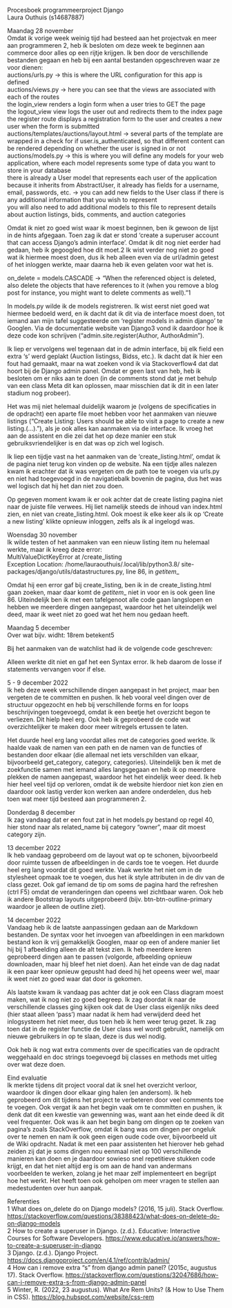 Procesboek programmeerproject Django  
Laura Outhuis (s14687887)  

Maandag 28 november  
Omdat ik vorige week weinig tijd had besteed aan het projectvak en meer aan programmeren 2, heb ik besloten om deze week te beginnen aan commerce door alles op een rijtje krijgen. Ik ben door de verschillende bestanden gegaan en heb bij een aantal bestanden opgeschreven waar ze voor dienen:  
auctions/urls.py → this is where the URL configuration for this app is defined  
auctions/views.py → here you can see that the views are associated with each of the routes  
the login_view renders a login form when a user tries to GET the page  
the logout_view view logs the user out and redirects them to the index page  
the register route displays a registration form to the user and creates a new user when the form is submitted  
auctions/templates/auctions/layout.html → several parts of the template are wrapped in a check for if user.is_authenticated, so that different content can be rendered depending on whether the user is signed in or not  
auctions/models.py → this is where you will define any models for your web application, where each model represents some type of data you want to store in your database   
there is already a User model that represents each user of the application   
because it inherits from AbstractUser, it already has fields for a username, email, passwords, etc. → you can add new fields to the User class if there is any additional information that you wish to represent  
you will also need to add additional models to this file to represent details about auction listings, bids, comments, and auction categories  

Omdat ik niet zo goed wist waar ik moest beginnen, ben ik gewoon de lijst in de hints afgegaan. Toen zag ik dat er stond ‘create a superuser account that can access Django’s admin interface’. Omdat ik dit nog niet eerder had gedaan, heb ik gegoogled hoe dit moet.2 Ik wist verder nog niet zo goed wat ik hiermee moest doen, dus ik heb alleen even via de url/admin getest of het inloggen werkte, maar daarna heb ik even gelaten voor wat het is.  

on_delete = models.CASCADE → “When the referenced object is deleted, also delete the objects that have references to it (when you remove a blog post for instance, you might want to delete comments as well).”1  

In models.py wilde ik de models registreren. Ik wist eerst niet goed wat hiermee bedoeld werd, en ik dacht dat ik dit via de interface moest doen, tot iemand aan mijn tafel suggesteerde om ‘register models in admin django’ te Googlen. Via de documentatie website van Django3 vond ik daardoor hoe ik deze code kon schrijven (“admin.site.register(Author, AuthorAdmin”).   

Ik liep er vervolgens wel tegenaan dat in de admin interface, bij elk field een extra ‘s’ werd geplakt (Auction listingss, Bidss, etc.). Ik dacht dat ik hier een fout had gemaakt, maar na wat zoeken vond ik via Stackoverflow4 dat dat hoort bij de Django admin panel. Omdat er geen last van heb, heb ik besloten om er niks aan te doen (in de comments stond dat je met behulp van een class Meta dit kan oplossen, maar misschien dat ik dit in een later stadium nog probeer).  

Het was mij niet helemaal duidelijk waarom je (volgens de specificaties in de opdracht) een aparte file moet hebben voor het aanmaken van nieuwe listings (“Create Listing: Users should be able to visit a page to create a new listing.(...).”), als je ook alles kan aanmaken via de interface. Ik vroeg het aan de assistent en die zei dat het op deze manier een stuk gebruiksvriendelijker is en dat was op zich wel logisch.  

Ik liep een tijdje vast na het aanmaken van de ‘create_listing.html’, omdat ik de pagina niet terug kon vinden op de website. Na een tijdje alles nalezen kwam ik erachter dat ik was vergeten om de path toe te voegen via urls.py en niet had toegevoegd in de navigatiebalk bovenin de pagina, dus het was wel logisch dat hij het dan niet zou doen.  

Op gegeven moment kwam ik er ook achter dat de create listing pagina niet naar de juiste file verwees. Hij liet namelijk steeds de inhoud van index.html zien, en niet van create_listing.html. Ook moest ik elke keer als ik op ‘Create a new listing’ klikte opnieuw inloggen, zelfs als ik al ingelogd was.  

Woensdag 30 november  
Ik wilde testen of het aanmaken van een nieuw listing item nu helemaal werkte, maar ik kreeg deze error:  
MultiValueDictKeyError at /create_listing  
Exception Location: /home/lauraouthuis/.local/lib/python3.8/ site-packages/django/utils/datastructures.py, line 86, in _getitem__
  
Omdat hij een error gaf bij create_listing, ben ik in de create_listing.html gaan zoeken, maar daar komt de _getitem__ niet in voor en is ook geen line 86. Uiteindelijk ben ik met een tafelgenoot alle code gaan langslopen en hebben we meerdere dingen aangepast, waardoor het het uiteindelijk wel deed, maar ik weet niet zo goed wat het hem nou gedaan heeft.  
  
Maandag 5 december  
Over wat bijv. widht: 18rem betekent5  

Bij het aanmaken van de watchlist had ik de volgende code geschreven:  




Alleen werkte dit niet en gaf het een Syntax error. Ik heb daarom de losse if statements vervangen voor if else.  

5 - 9 december 2022  
Ik heb deze week verschillende dingen aangepast in het project, maar ben vergeten de te committen en pushen. Ik heb vooral veel dingen over de structuur opgezocht en heb bij verschillende forms en for loops beschrijvingen toegevoegd, omdat ik een beetje het overzicht begon te verliezen. Dit hielp heel erg. Ook heb ik geprobeerd de code wat overzichtelijker te maken door meer witregels ertussen te laten.  

Het duurde heel erg lang voordat alles met de categories goed werkte. Ik haalde vaak de namen van een path en de namen van de functies of bestanden door elkaar (die allemaal net iets verschilden van elkaar, bijvoorbeeld get_category, category, categories). Uiteindelijk ben ik met de zoekfunctie samen met iemand alles langsgegaan en heb ik op meerdere plekken de namen aangepast, waardoor het het eindelijk weer deed. Ik heb hier heel veel tijd op verloren, omdat ik de website hierdoor niet kon zien en daardoor ook lastig verder kon werken aan andere onderdelen, dus heb toen wat meer tijd besteed aan programmeren 2.  

Donderdag 8 december  
Ik zag vandaag dat er een fout zat in het models.py bestand op regel 40, hier stond naar als related_name bij category “owner”, maar dit moest category zijn.  
  
13 december 2022  
Ik heb vandaag geprobeerd om de layout wat op te schonen, bijvoorbeeld door ruimte tussen de afbeeldingen in de cards toe te voegen. Het duurde heel erg lang voordat dit goed werkte. Vaak werkte het niet om in de stylesheet opmaak toe te voegen, dus het ik style attributen in de div van de class gezet. Ook gaf iemand de tip om soms de pagina hard the refreshen (ctrl F5) omdat de veranderingen dan opeens wel zichtbaar waren. Ook heb ik andere Bootstrap layouts uitgeprobeerd (bijv. btn-btn-outline-primary waardoor je alleen de outline ziet).  
  
14 december 2022  
Vandaag heb ik de laatste aanpassingen gedaan aan de Markdown bestanden. De syntax voor het invoegen van afbeeldingen in een markdown bestand kon ik vrij gemakkelijk Googlen, maar op een of andere manier liet hij bij 1 afbeelding alleen de alt tekst zien. Ik heb meerdere keren geprobeerd dingen aan te passen (volgorde, afbeelding opnieuw downloaden, maar hij bleef het niet doen). Aan het einde van de dag nadat ik een paar keer opnieuw gepusht had deed hij het opeens weer wel, maar ik weet niet zo goed waar dat door is gekomen.  
  
Als laatste kwam ik vandaag pas achter dat je ook een Class diagram moest maken, wat ik nog niet zo goed begreep. Ik zag doordat ik naar de verschillende classes ging kijken ook dat de User class eigenlijk niks deed (hier staat alleen ‘pass’) maar nadat ik hem had verwijderd deed het inlogsysteem het niet meer, dus toen heb ik hem weer terug gezet. Ik zag toen dat in de register functie de User class wel wordt gebruikt, namelijk om nieuwe gebruikers in op te slaan, deze is dus wel nodig.  
  
Ook heb ik nog wat extra comments over de specificaties van de opdracht weggehaald en doc strings toegevoegd bij classes en methods met uitleg over wat deze doen.  
  
Eind evaluatie  
Ik merkte tijdens dit project vooral dat ik snel het overzicht verloor, waardoor ik dingen door elkaar ging halen (en andersom). Ik heb geprobeerd om dit tijdens het project te verbeteren door veel comments toe te voegen. Ook vergat ik aan het begin vaak om te committen en pushen, ik denk dat dit een kwestie van gewenning was, want aan het einde deed ik dit veel frequenter. Ook was ik aan het begin bang om dingen op te zoeken van pagina’s zoals StackOverflow, omdat ik bang was om dingen per ongeluk over te nemen en nam ik ook geen eigen oude code over, bijvoorbeeld uit de Wiki opdracht. Nadat ik met een paar assistenten het hierover heb gehad zeiden zij dat je soms dingen nou eenmaal niet op 100 verschillende manieren kan doen en je daardoor sowieso snel repetitieve stukken code krijgt, en dat het niet altijd erg is om aan de hand van andermans voorbeelden te werken, zolang je het maar zelf implementeert en begrijpt hoe het werkt. Het heeft toen ook geholpen om meer vragen te stellen aan medestudenten over hun aanpak.  
  
Referenties  
1 What does on_delete do on Django models? (2016, 15 juli). Stack Overflow. https://stackoverflow.com/questions/38388423/what-does-on-delete-do-on-django-models  
2 How to create a superuser in Django. (z.d.). Educative: Interactive Courses for Software Developers. https://www.educative.io/answers/how-to-create-a-superuser-in-django  
3 Django. (z.d.). Django Project. https://docs.djangoproject.com/en/4.1/ref/contrib/admin/  
4 How can i remove extra “s” from django admin panel? (2015c, augustus 17). Stack Overflow. https://stackoverflow.com/questions/32047686/how-can-i-remove-extra-s-from-django-admin-panel  
5 Winter, R. (2022, 23 augustus). What Are Rem Units? (& How to Use Them in CSS). https://blog.hubspot.com/website/css-rem  